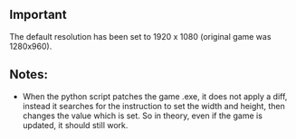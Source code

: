 ## Important
The default resolution has been set to 1920 x 1080 (original game was 1280x960).

## Notes:
- When the python script patches the game .exe, it does not apply a diff, instead it searches for the instruction to set the width and height, then changes the value which is set. So in theory, even if the game is updated, it should still work.

